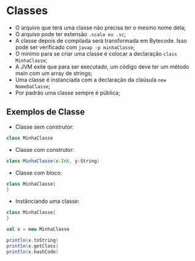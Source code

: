 # Classes  

- O arquivo que terá uma classe não precisa ter o mesmo nome dela;  
- O arquivo pode ter extensão `.scala ou .sc`;  
- A classe depois de compilada será transformada em Bytecode. Isso pode ser verificado com `javap -p minhaClasse`;  
- O mínimo para se criar uma classe é colocar a declaração `class MinhaClasse`;  
- A JVM exite que para ser executado, um código deve ter um método main com um array de strings;  
- Uma classe é instanciada com a declaração da claúsula `new NomeDaClasse`;  
- Por padrão uma classe sempre é pública;  


## Exemplos de Classe  

* Classe sem construtor:  

```scala
class MinhaClasse
```  

* Classe com construtor:  

```scala
class MinhaClasse(x:Int, y:String)
```  

* Classe com bloco:  

```scala
class MinhaClasse{
}
```  


* Instânciando uma classe:  

```scala
class MinhaClasse{
}

val x = new MinhaClasse

println(x.toString)
println(x.getClass)
println(x.hashCode)
```  

